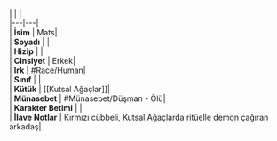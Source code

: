 |  |  |<br>|---|---|<br>| **İsim** | Mats|<br>| **Soyadı** | |<br>| **Hizip** | |<br>| **Cinsiyet** | Erkek|<br>| **Irk** | #Race/Human|<br>| **Sınıf** | |<br>| **Kütük** | [[Kutsal Ağaçlar]]|<br>| **Münasebet** | #Münasebet/Düşman - Ölü|<br>| **Karakter Betimi** | |<br>| **İlave Notlar** | Kırmızı cübbeli, Kutsal Ağaçlarda ritüelle demon çağıran arkadaş|<br>